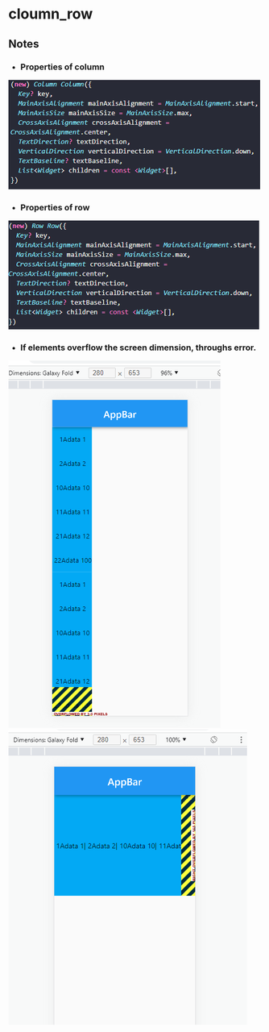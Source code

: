 # cloumn_row

## Notes
 - ### Properties of column
![Column()](files/images/t002a4.PNG)
 - ### Properties of row
![Row()](files/images/t002a3.PNG)
 - ### If elements overflow the screen dimension, throughs error.
![Column overflow error](files/images/t002a1.PNG)
![Row overflow error](files/images/t002a2.PNG)
